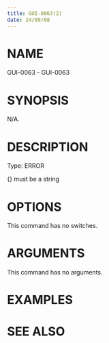 ```yaml
---
title: GUI-0063(2)
date: 24/09/08
---
```


# NAME

GUI-0063 - GUI-0063

# SYNOPSIS

N/A.

# DESCRIPTION

Type: ERROR

{} must be a string

# OPTIONS

This command has no switches.

# ARGUMENTS

This command has no arguments.

# EXAMPLES

# SEE ALSO

